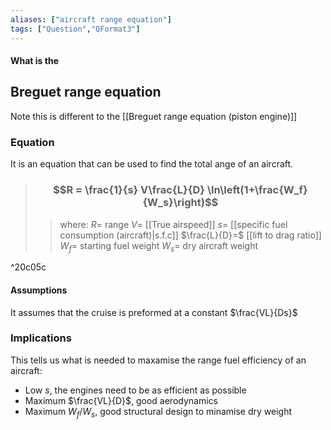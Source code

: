 ```yaml
---
aliases: ["aircraft range equation"]
tags: ["Question","QFormat3"]
---
```


#### What is the
## Breguet range equation
Note this is different to the [[Breguet range equation (piston engine)]]

### Equation
It is an equation that can be used to find the total ange of an aircraft.

> ### $$R = \frac{1}{s} V\frac{L}{D} \ln\left(1+\frac{W_f}{W_s}\right)$$ 
>> where:
>> $R=$ range
>> $V=$ [[True airspeed]]
>> $s=$ [[specific fuel consumption (aircraft)|s.f.c]]
>> $\frac{L}{D}=$ [[lift to drag ratio]]
>> $W_f=$ starting fuel weight
>> $W_s=$ dry aircraft weight

^20c05c

#### Assumptions
It assumes that the cruise is preformed at a constant $\frac{VL}{Ds}$

### Implications
This tells us what is needed to maxamise the range fuel efficiency of an aircraft:
- Low $s$, the engines need to be as efficient as possible
- Maximum $\frac{VL}{D}$, good aerodynamics
- Maximum $W_f/W_s$, good structural design to minamise dry weight